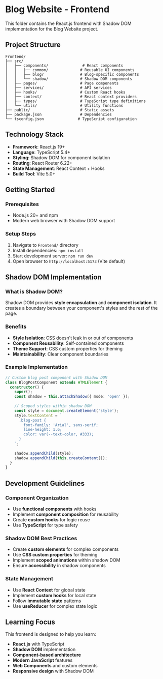 # Blog Website - Frontend

This folder contains the React.js frontend with Shadow DOM implementation for the Blog Website project.

## Project Structure

```
Frontend/
├── src/
│   ├── components/               # React components
│   │   ├── common/              # Reusable UI components
│   │   ├── blog/                # Blog-specific components
│   │   └── shadow/              # Shadow DOM components
│   ├── pages/                   # Page components
│   ├── services/                # API services
│   ├── hooks/                   # Custom React hooks
│   ├── context/                 # React context providers
│   ├── types/                   # TypeScript type definitions
│   └── utils/                   # Utility functions
├── public/                      # Static assets
├── package.json                 # Dependencies
└── tsconfig.json               # TypeScript configuration
```

## Technology Stack

- **Framework**: React.js 19+
- **Language**: TypeScript 5.4+
- **Styling**: Shadow DOM for component isolation
- **Routing**: React Router 6.22+
- **State Management**: React Context + Hooks
- **Build Tool**: Vite 5.0+

## Getting Started

### Prerequisites
- Node.js 20+ and npm
- Modern web browser with Shadow DOM support

### Setup Steps
1. Navigate to `Frontend/` directory
2. Install dependencies: `npm install`
3. Start development server: `npm run dev`
4. Open browser to `http://localhost:5173` (Vite default)

## Shadow DOM Implementation

### What is Shadow DOM?
Shadow DOM provides **style encapsulation** and **component isolation**. It creates a boundary between your component's styles and the rest of the page.

### Benefits
- **Style Isolation**: CSS doesn't leak in or out of components
- **Component Reusability**: Self-contained components
- **Theme Support**: CSS custom properties for theming
- **Maintainability**: Clear component boundaries

### Example Implementation
```typescript
// Custom blog post component with Shadow DOM
class BlogPostComponent extends HTMLElement {
  constructor() {
    super();
    const shadow = this.attachShadow({ mode: 'open' });
    
    // Scoped styles within shadow DOM
    const style = document.createElement('style');
    style.textContent = `
      .blog-post {
        font-family: 'Arial', sans-serif;
        line-height: 1.6;
        color: var(--text-color, #333);
      }
    `;
    
    shadow.appendChild(style);
    shadow.appendChild(this.createContent());
  }
}
```

## Development Guidelines

### Component Organization
- Use **functional components** with hooks
- Implement **component composition** for reusability
- Create **custom hooks** for logic reuse
- Use **TypeScript** for type safety

### Shadow DOM Best Practices
- Create **custom elements** for complex components
- Use **CSS custom properties** for theming
- Implement **scoped animations** within shadow DOM
- Ensure **accessibility** in shadow components

### State Management
- Use **React Context** for global state
- Implement **custom hooks** for local state
- Follow **immutable state** patterns
- Use **useReducer** for complex state logic

## Learning Focus

This frontend is designed to help you learn:
- **React.js** with TypeScript
- **Shadow DOM** implementation
- **Component-based architecture**
- **Modern JavaScript** features
- **Web Components** and custom elements
- **Responsive design** with Shadow DOM 